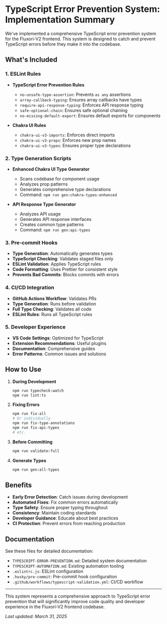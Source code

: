 # TypeScript Error Prevention System: Implementation Summary

We've implemented a comprehensive TypeScript error prevention system for the Fluxori-V2 frontend. This system is designed to catch and prevent TypeScript errors before they make it into the codebase.

## What's Included

### 1. ESLint Rules

- **TypeScript Error Prevention Rules**
  - `no-unsafe-type-assertion`: Prevents `as any` assertions
  - `array-callback-typing`: Ensures array callbacks have types
  - `require-api-response-typing`: Enforces API response typing
  - `safe-optional-chain`: Ensures safe optional chaining
  - `no-missing-default-export`: Ensures default exports for components

- **Chakra UI Rules**
  - `chakra-ui-v3-imports`: Enforces direct imports
  - `chakra-ui-v3-props`: Enforces new prop names
  - `chakra-ui-v3-types`: Ensures proper type declarations

### 2. Type Generation Scripts

- **Enhanced Chakra UI Type Generator**
  - Scans codebase for component usage
  - Analyzes prop patterns
  - Generates comprehensive type declarations
  - Command: `npm run gen:chakra-types:enhanced`

- **API Response Type Generator**
  - Analyzes API usage
  - Generates API response interfaces
  - Creates common type patterns
  - Command: `npm run gen:api-types`

### 3. Pre-commit Hooks

- **Type Generation**: Automatically generates types
- **TypeScript Checking**: Validates staged files only
- **ESLint Validation**: Applies TypeScript rules
- **Code Formatting**: Uses Prettier for consistent style
- **Prevents Bad Commits**: Blocks commits with errors

### 4. CI/CD Integration

- **GitHub Actions Workflow**: Validates PRs
- **Type Generation**: Runs before validation
- **Full Type Checking**: Validates all code
- **ESLint Rules**: Runs all TypeScript rules

### 5. Developer Experience

- **VS Code Settings**: Optimized for TypeScript
- **Extension Recommendations**: Useful plugins
- **Documentation**: Comprehensive guides
- **Error Patterns**: Common issues and solutions

## How to Use

1. **During Development**
   ```bash
   npm run typecheck:watch
   npm run lint:ts
   ```

2. **Fixing Errors**
   ```bash
   npm run fix-all
   # Or individually
   npm run fix-type-annotations
   npm run fix-api-types
   # etc.
   ```

3. **Before Committing**
   ```bash
   npm run validate:full
   ```

4. **Generate Types**
   ```bash
   npm run gen:all-types
   ```

## Benefits

- **Early Error Detection**: Catch issues during development
- **Automated Fixes**: Fix common errors automatically
- **Type Safety**: Ensure proper typing throughout
- **Consistency**: Maintain coding standards
- **Developer Guidance**: Educate about best practices
- **CI Protection**: Prevent errors from reaching production

## Documentation

See these files for detailed documentation:

- `TYPESCRIPT-ERROR-PREVENTION.md`: Detailed system documentation
- `TYPESCRIPT-AUTOMATION.md`: Existing automation tooling
- `.eslintrc.js`: ESLint configuration
- `.husky/pre-commit`: Pre-commit hook configuration
- `.github/workflows/typescript-validation.yml`: CI/CD workflow

---

This system represents a comprehensive approach to TypeScript error prevention that will significantly improve code quality and developer experience in the Fluxori-V2 frontend codebase.

*Last updated: March 31, 2025*